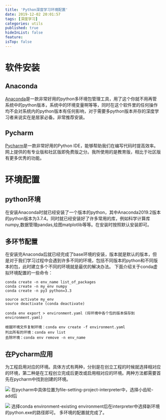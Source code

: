 ```yaml
---
title: 'Python深度学习环境配置'
date: 2019-12-02 20:01:57
tags: [深度学习]
categories: utils
published: true
hideInList: false
feature: 
isTop: false
---
```

# 软件安装

## Anaconda

[Anaconda](https://www.anaconda.com/)是一款非常好用的python多环境包管理工具，用了这个你就不用再管系统中的python版本，系统中的环境变量啊等等，同时在这个软件里的任何操作均不会对系统内的python版本有任何影响，对于需要多python版本并存的深度学习者来说实在是居家必备。非常推荐安装。

<!-- more -->

## Pycharm

[Pycharm](https://www.jetbrains.com/pycharm)是一款非常好用的Python IDE，能够帮助我们在编写代码时提高效率。网上提供的有专业版和社区版即免费版之分。我所使用的是教育版，相比于社区版有更多优秀的功能。

# 环境配置

## python环境

在安装Anaconda时就已经安装了一个版本的python，其中Anaconda2019.2版本的python版本为3.7.4。同时就已经安装好了许多常用的库，例如科学计算库numpy,数据管理pandas,绘图matplotlib等等。在安装时按照默认安装即可。

## 多环节配置

在安装完Anaconda后就已经完成了base环境的安装，版本就是默认的版本，但是对于我们学习过程中会遇到许多不同的环境，包括不同版本的python和不同版本的包，此时建立多个不同的环境就是最优的解决办法。
下面介绍关于conda虚拟环境配置的一些命令：

```angular2
conda create -n env_name list_of_packages
conda create -n my_env numpy
conda create -n py3 python=3.3

source activate my_env
source deactivate (conda deactivate)

conda env export > environment.yaml (将环境中各个包的版本保存到environment.yaml)

根据环境文件复制环境：conda env create -f environment.yaml
列出所有的环境：conda env list
去除环境：conda env remove -n env_name
```

## 在Pycharm应用

为工程启用对应的环境。具体方式有两种，分别是在创立工程的时候就选择相对应的环境，第二种是在工程创立完成后更改或启用相对应的环境。两种方法都需要首先在pycharm中找到创建的环境。

![](https://blog-1251782526.cos.ap-shanghai.myqcloud.com/uPic/pycharm.png)
在pycharm中具体位置为file-setting-project-interpreter中，选择小齿轮-add后

![](https://blog-1251782526.cos.ap-shanghai.myqcloud.com/uPic/environment.png)
选择conda environment-existing environment后在interpreter中选择新环境的python.exe的路径即可。
多环境的配置就完成了。